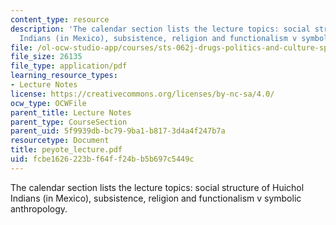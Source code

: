 ```yaml
---
content_type: resource
description: 'The calendar section lists the lecture topics: social structure of Huichol
  Indians (in Mexico), subsistence, religion and functionalism v symbolic anthropology.'
file: /ol-ocw-studio-app/courses/sts-062j-drugs-politics-and-culture-spring-2006/fcbe1626223bf64ff24bb5b697c5449c_peyote_lecture.pdf
file_size: 26135
file_type: application/pdf
learning_resource_types:
- Lecture Notes
license: https://creativecommons.org/licenses/by-nc-sa/4.0/
ocw_type: OCWFile
parent_title: Lecture Notes
parent_type: CourseSection
parent_uid: 5f9939db-bc79-9ba1-b817-3d4a4f247b7a
resourcetype: Document
title: peyote_lecture.pdf
uid: fcbe1626-223b-f64f-f24b-b5b697c5449c
---
```

The calendar section lists the lecture topics: social structure of Huichol Indians (in Mexico), subsistence, religion and functionalism v symbolic anthropology.